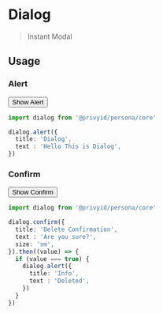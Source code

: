 <script setup>
  import Button from '../button/Button.vue'
  import * as dialog from '.'

  function example1 () {
    dialog.alert({
      title: 'Dialog',
      text : 'Hello This is Dialog',
    })
  }

  function example2 () {
    dialog.confirm({
      title: 'Delete Confirmation',
      text : 'Are you sure?',
      size: 'sm',
    }).then((value) => {
      if (value === true) {
        dialog.alert({
          title: 'Info',
          text : 'Deleted',
        })
      }
    })
  }
</script>

# Dialog
> Instant Modal

## Usage

### Alert

<div class="flex mt-5">
  <Button @click="example1">Show Alert</Button>
</div>

```ts
import dialog from '@privyid/persona/core'

dialog.alert({
  title: 'Dialog',
  text : 'Hello This is Dialog',
})
```

### Confirm

<div class="flex mt-5">
  <Button @click="example2">Show Confirm</Button>
</div>

```ts
import dialog from '@privyid/persona/core'

dialog.confirm({
  title: 'Delete Confirmation',
  text : 'Are you sure?',
  size: 'sm',
}).then((value) => {
  if (value === true) {
    dialog.alert({
      title: 'Info',
      text : 'Deleted',
    })
  }
})
```
